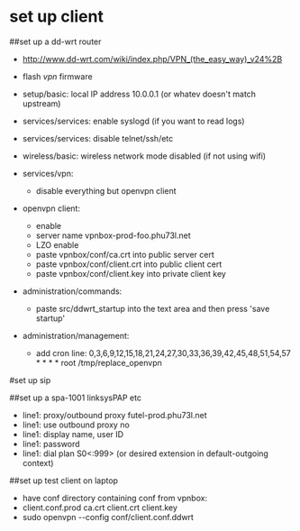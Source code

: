 # set up client

##set up a dd-wrt router
* http://www.dd-wrt.com/wiki/index.php/VPN_(the_easy_way)_v24%2B
* flash _vpn_ firmware

* setup/basic: local IP address 10.0.0.1 (or whatev doesn't match upstream)
* services/services: enable syslogd (if you want to read logs)
* services/services: disable telnet/ssh/etc

* wireless/basic: wireless network mode disabled (if not using wifi)

* services/vpn:
	* disable everything but openvpn client

* openvpn client:
	* enable
	* server name vpnbox-prod-foo.phu73l.net
	* LZO enable
	* paste vpnbox/conf/ca.crt into public server cert
	* paste vpnbox/conf/client.crt into public client cert
	* paste vpnbox/conf/client.key into private client key

* administration/commands:
	* paste src/ddwrt_startup into the text area and then press 'save startup'

* administration/management:
  * add cron line:
		0,3,6,9,12,15,18,21,24,27,30,33,36,39,42,45,48,51,54,57 * * * * root /tmp/replace_openvpn


#set up sip

##set up a spa-1001 linksysPAP etc
* line1: proxy/outbound proxy futel-prod.phu73l.net
* line1: use outbound proxy no
* line1: display name, user ID <extension>
* line1: password <secret>
* line1: dial plan S0<:999> (or desired extension in default-outgoing context)


##set up test client on laptop

* have conf directory containing conf from vpnbox:
* client.conf.prod ca.crt client.crt client.key
* sudo openvpn --config conf/client.conf.ddwrt
